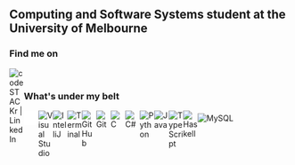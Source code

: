 ## Computing and Software Systems student at the University of Melbourne 

### Find me on
[<img align="left" alt="codeSTACKr | LinkedIn" width="26px" src="https://static.licdn.com/sc/h/akt4ae504epesldzj74dzred8"/>](https://www.linkedin.com/in/daniel-nappa-b202b91a0/)

<br />

### What's under my belt
<img align="left" alt="Zed" width="26px" src="https://raw.githubusercontent.com/zed-industries/zed/20c1f8245ae662a48932764e44d3295aa3244d02/assets/icons/logo_96.svg" />
<img align="left" alt="Visual Studio" width="26px" src="https://www.techspot.com/images2/downloads/topdownload/2021/08/2021-08-25-ts3_thumbs-628.png" />
<img align="left" alt="IntelliJ" width="26px" src="https://romainhaeuw.files.wordpress.com/2018/11/intellij_idea_logo-svg.png" />
<img align="left" alt="Terminal" width="26px" src="https://upload.wikimedia.org/wikipedia/commons/5/51/Windows_Terminal_logo.svg" />
<img align="left" alt="GitHub" width="26px" src="https://github.githubassets.com/favicons/favicon.svg" />
<img align="left" alt="Git" width="26px" src="https://3.bp.blogspot.com/-xhNpNJJyQhk/XIe4GY78RQI/AAAAAAAAItc/ouueFUj2Hqo5dntmnKqEaBJR4KQ4Q2K3ACK4BGAYYCw/s1600/logo%2Bgit%2Bicon.png" />
<img align="left" alt="C" width="26px" src="https://upload.wikimedia.org/wikipedia/commons/1/19/C_Logo.png" />
<img align="left" alt="C#" width="26px" src="https://upload.wikimedia.org/wikipedia/commons/b/bd/Logo_C_sharp.svg" />
<img align="left" alt="Python" width="26px" src="https://upload.wikimedia.org/wikipedia/commons/thumb/c/c3/Python-logo-notext.svg/1200px-Python-logo-notext.svg.png" />
<img align="left" alt="Java" width="26px" src="https://www.vectorlogo.zone/logos/java/java-icon.svg" />
<img align="left" alt="TypeScript" width="26px" src="https://upload.wikimedia.org/wikipedia/commons/4/4c/Typescript_logo_2020.svg" />
<img align="left" alt="Haskell" width="26px" src="https://wiki.haskell.org/wikiupload/4/4a/HaskellLogoStyPreview-1.png" />
<img align="middle" alt="MySQL" width="26px" src="https://www.mysql.com/common/logos/logo-mysql-170x115.png" />





<!--
**DanielNappa/DanielNappa** is a ✨ _special_ ✨ repository because its `README.md` (this file) appears on your GitHub profile.

Here are some ideas to get you started:

- 🔭 I’m currently working on ...
- 🌱 I’m currently learning ...
- 👯 I’m looking to collaborate on ...
- 🤔 I’m looking for help with ...
- 💬 Ask me about ...
- 📫 How to reach me: ...
- 😄 Pronouns: ...
- ⚡ Fun fact: ...
-->
